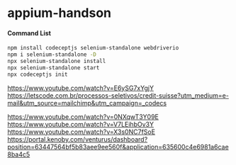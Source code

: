 # appium-handson


#### Command List
```bash
npm install codeceptjs selenium-standalone webdriverio
npm i selenium-standalone -D
npx selenium-standalone install
npx selenium-standalone start
npx codeceptjs init
```



https://www.youtube.com/watch?v=E6ySG7xYgjY
https://letscode.com.br/processos-seletivos/credit-suisse?utm_medium=e-mail&utm_source=mailchimp&utm_campaign=_codecs

https://www.youtube.com/watch?v=0NXqwT3Y09E
https://www.youtube.com/watch?v=V7LEihbOv3Y
https://www.youtube.com/watch?v=X3s0NC7fSoE
https://portal.kenoby.com/venturus/dashboard?position=63447564bf5b83aee9ee560f&application=635600c4e6981a6cae8ba4c5
